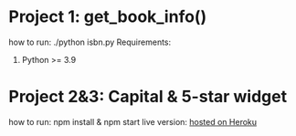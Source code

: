 # Project 1: get_book_info()

how to run: ./python isbn.py
Requirements:

1. Python >= 3.9

# Project 2&3: Capital & 5-star widget

how to run: npm install & npm start
live version: [hosted on Heroku](https://stark-atoll-93983.herokuapp.com/)
